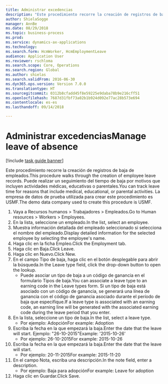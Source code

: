 ```yaml
--- 
title: Administrar excedencias
description: "Este procedimiento recorre la creación de registros de baja de empleados."
author: ShielaSogge
manager: AnnBe
ms.date: 08/29/2018
ms.topic: business-process
ms.prod: 
ms.service: dynamics-ax-applications
ms.technology: 
ms.search.form: HcmWorker, HcmEmploymentLeave
audience: Application User
ms.reviewer: rschloma
ms.search.scope: Core, Operations
ms.search.region: Global
ms.author: shielas
ms.search.validFrom: 2016-06-30
ms.dyn365.ops.version: Version 7.0.0
ms.translationtype: HT
ms.sourcegitcommit: 0312b8cfadd45f8e59225e9daba78b9e216cff51
ms.openlocfilehash: 7687d31fbf73a02b1b924d092e77ac28b573e694
ms.contentlocale: es-es
ms.lasthandoff: 09/14/2018

---
```

# <a name="manage-leave-of-absence"></a><span data-ttu-id="23689-103">Administrar excedencias</span><span class="sxs-lookup"><span data-stu-id="23689-103">Manage leave of absence</span></span>

[!include [task guide banner](../../includes/task-guide-banner.md)]

<span data-ttu-id="23689-104">Este procedimiento recorre la creación de registros de baja de empleados.</span><span class="sxs-lookup"><span data-stu-id="23689-104">This procedure walks through the creation of employee leave records.</span></span> <span data-ttu-id="23689-105">Puede realizar un seguimiento del tiempo de baja por motivos que incluyen actividades médicas, educativas o parentales.</span><span class="sxs-lookup"><span data-stu-id="23689-105">You can track leave time for reasons that include medical, educational, or parental activities.</span></span> <span data-ttu-id="23689-106">La empresa de datos de prueba utilizada para crear este procedimiento es USMF.</span><span class="sxs-lookup"><span data-stu-id="23689-106">The demo data company used to create this procedure is USMF.</span></span>

1. <span data-ttu-id="23689-107">Vaya a Recursos humanos > Trabajadores > Empleados.</span><span class="sxs-lookup"><span data-stu-id="23689-107">Go to Human resources > Workers > Employees.</span></span>
2. <span data-ttu-id="23689-108">En la lista, seleccione un empleado.</span><span class="sxs-lookup"><span data-stu-id="23689-108">In the list, select an employee.</span></span>
3. <span data-ttu-id="23689-109">Muestra información detallada del empleado seleccionado si selecciona el nombre del empleado.</span><span class="sxs-lookup"><span data-stu-id="23689-109">Display detailed information for the selected employee by selecting the employee's name.</span></span>
4. <span data-ttu-id="23689-110">Haga clic en la ficha Empleo.</span><span class="sxs-lookup"><span data-stu-id="23689-110">Click the Employment tab.</span></span>
5. <span data-ttu-id="23689-111">Haga clic en Baja.</span><span class="sxs-lookup"><span data-stu-id="23689-111">Click Leave.</span></span>
6. <span data-ttu-id="23689-112">Haga clic en Nuevo.</span><span class="sxs-lookup"><span data-stu-id="23689-112">Click New.</span></span>
7. <span data-ttu-id="23689-113">En el campo Tipo de baja, haga clic en el botón desplegable para abrir la búsqueda.</span><span class="sxs-lookup"><span data-stu-id="23689-113">In the Leave type field, click the drop-down button to open the lookup.</span></span>
    * <span data-ttu-id="23689-114">Puede asociar un tipo de baja a un código de ganancia en el formulario Tipos de baja.</span><span class="sxs-lookup"><span data-stu-id="23689-114">You can associate a leave type to an earning code in the Leave types form.</span></span> <span data-ttu-id="23689-115">Si un tipo de baja está asociado con un código de ganancia, se generará una línea de ganancia con el código de ganancia asociado durante el período de baja que especifique.</span><span class="sxs-lookup"><span data-stu-id="23689-115">If a leave type is associated with an earning code, an earning line will be generated with the associated earning code during the leave period that you enter.</span></span>  
8. <span data-ttu-id="23689-116">En la lista, seleccione un tipo de baja.</span><span class="sxs-lookup"><span data-stu-id="23689-116">In the list, select a leave type.</span></span> 
    * <span data-ttu-id="23689-117">Por ejemplo: Adopción</span><span class="sxs-lookup"><span data-stu-id="23689-117">For example: Adoption</span></span>  
9. <span data-ttu-id="23689-118">Escriba la fecha en la que empezará la baja.</span><span class="sxs-lookup"><span data-stu-id="23689-118">Enter the date that the leave will start.</span></span> <span data-ttu-id="23689-119">Ejemplo: "26-10-2015"</span><span class="sxs-lookup"><span data-stu-id="23689-119">Example: '2015-10-26'</span></span>
    * <span data-ttu-id="23689-120">Por ejemplo: 26-10-2015</span><span class="sxs-lookup"><span data-stu-id="23689-120">For example:  2015-10-26</span></span>  
10. <span data-ttu-id="23689-121">Escriba la fecha en la que empezará la baja.</span><span class="sxs-lookup"><span data-stu-id="23689-121">Enter the date that the leave will start.</span></span> 
    * <span data-ttu-id="23689-122">Por ejemplo: 20-11-2015</span><span class="sxs-lookup"><span data-stu-id="23689-122">For example:  2015-11-20</span></span>  
11. <span data-ttu-id="23689-123">En el campo Nota, escriba una descripción.</span><span class="sxs-lookup"><span data-stu-id="23689-123">In the note field, enter a description.</span></span>
    * <span data-ttu-id="23689-124">Por ejemplo: Baja para adopción</span><span class="sxs-lookup"><span data-stu-id="23689-124">For example: Leave for adoption</span></span>  
12. <span data-ttu-id="23689-125">Haga clic en Guardar.</span><span class="sxs-lookup"><span data-stu-id="23689-125">Click Save.</span></span>


